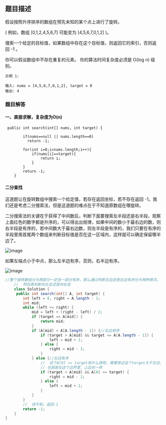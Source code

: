 ## 题目描述

假设按照升序排序的数组在预先未知的某个点上进行了旋转。

( 例如，数组 [0,1,2,4,5,6,7] 可能变为 [4,5,6,7,0,1,2] )。

搜索一个给定的目标值，如果数组中存在这个目标值，则返回它的索引，否则返回 -1 。

你可以假设数组中不存在重复的元素。
你的算法时间复杂度必须是 O(log n) 级别。


```
示例 1:

输入: nums = [4,5,6,7,0,1,2], target = 0
输出: 4

```

### 题目解答

#### 一、直接求解，复杂度为O(n)


```
 public int search(int[] nums, int target) {

        if(nums==null || nums.length==0)
          return -1;
          
        for(int i=0;i<nums.length;i++){
            if(nums[i]==target){
                return i;
            }
        }
        return -1;
    }
```
#### 二分查找

这道题让在旋转数组中搜索一个给定值，若存在返回坐标，若不存在返回 -1。我们还是考虑二分搜索法，但是这道题的难点在于不知道原数组在哪旋转。

二分搜索法的关键在于获得了中间数后，判断下面要搜索左半段还是右半段，观察上面红色的数字都是升序的，可以得出出规律，如果中间的数小于最右边的数，则右半段是有序的，若中间数大于最右边数，则左半段是有序的，我们只要在有序的半段里用首尾两个数组来判断目标值是否在这一区域内，这样就可以确定保留哪半边了。


![image](http://note.youdao.com/yws/res/15693/4DBC5F27E24A4D3E8E54F9CC5C86D427)

如果左端点小于中点，那么左半边有序，否则，右半边有序。

![image](http://note.youdao.com/yws/res/15696/17A588087096408FB1C56EDDDD2A36A5)


```java
//整个旋转数组分为两部分一定有一部分有序，那么通过判断左边还是右边有序分为两种情况。
    //  然后再判断向左走还是向右走
    class Solution {
     public int search(int[] A, int target) {
        int left = 0, right = A.length - 1;
        int mid;
        while (left <= right) {
            mid = left + (right - left) / 2;
            if (target == A[mid]) {
                return mid;
            }
            if (A[mid] < A[A.length - 1]) {//右边有序
                if (target > A[mid] && target <= A[A.length - 1]) {
                    left = mid + 1;
                } else {
                    right = mid - 1;
                }
            } else {//左边有序
                //  这个A[0] <= target有什么用呢，需要保证这个target大于左边界
                // 也就是在这个边界里，上边也一样
                if (target < A[mid] && A[0] <= target) {
                    right = mid - 1;
                } else {
                    left = mid + 1;
                }
            }
        }
        //  找不到，返回-1
        return -1;
    }
}
```
